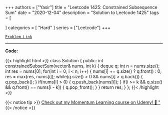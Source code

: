 
+++
authors = ["Yasir"]
title = "Leetcode 1425: Constrained Subsequence Sum"
date = "2020-12-04"
description = "Solution to Leetcode 1425"
tags = [
    
]
categories = [
    "Hard"
]
series = ["Leetcode"]
+++



[`Problem Link`](https://leetcode.com/problems/constrained-subsequence-sum/description/)

---

**Code:**

{{< highlight html >}}
class Solution {
public:
    int constrainedSubsetSum(vector<int>& nums, int k) {
        deque<int> q;
        int n = nums.size();
        int res = nums[0];
        for(int i = 0; i < n; i++) {
            nums[i] += q.size() ? q.front() : 0;
            res = max(res, nums[i]);
            while(q.size() > 0 && nums[i] > q.back()) {
                q.pop_back();
            }
            if(nums[i] > 0) {
                q.push_back(nums[i]);
            }
            if(i >= k && q.size() && q.front() == nums[i - k]) {
                q.pop_front();
            }
        }
        return res;
    }
};
{{< /highlight >}}


{{< notice tip >}}
[Check out my Momentum Learning course on Udemy! 🚀 "](https://www.udemy.com/course/blind-75-the-data-structures-and-algorithms-essentials/)
{{< /notice >}}

